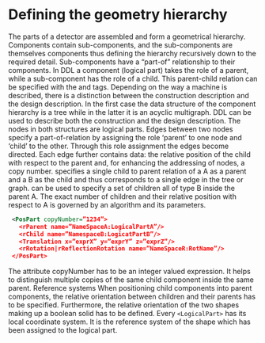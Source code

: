 # Defining the geometry hierarchy
The parts of a detector are assembled and form a geometrical hierarchy. Components contain sub-components, and the sub-components are themselves components thus defining the hierarchy recursively down to the required detail. Sub-components have a “part-of” relationship to their components. In DDL a component (logical part) takes the role of a parent, while a sub-component has the role of a child. This parent-child relation can be specified with the <PosPart> and <Algorithm> tags.
Depending on the way a machine is described, there is a distinction between the construction description and the design description. In the first case the data structure of the component hierarchy is a tree while in the latter it is an acyclic multigraph. DDL can be used to describe both the construction and the design description. The nodes in both structures are logical parts. Edges between two nodes specify a part-of-relation by assigning the role ‘parent’ to one node and ‘child’ to the other. Through this role assignment the edges become directed. Each edge further contains data: the relative position of the child with respect to the parent and, for enhancing the addressing of nodes, a copy number. <PosPart> specifies a single child to parent relation of a <LogicalPart> A as a parent and a <LogicalPart> B as the child and thus corresponds to a single edge in the tree or graph. <Algorithm> can be used to specify a set of children all  of type B inside the parent A. The exact number of children and their relative position with respect to A is governed by an algorithm and its parameters.

 ```xml
  <PosPart copyNumber=”1234”>
    <rParent name=”NameSpaceA:LogicalPartA”/>
    <rChild name=”NamespaceB:LogicatPartB”/>
    <Translation x=”exprX” y=”exprY” z=”exprZ”/>
    <rRotation|rReflectionRotation name=”NameSpaceR:RotName”/>
  </PosPart>
```
  
The attribute copyNumber has to be an integer valued expression. It helps to distinguish multiple copies of the same child component inside the same parent.
Reference systems
When positioning child components into parent components, the relative orientation between children and their parents has to be specified. Furthermore, the relative orientation of the two shapes making up a boolean solid has to be defined.
Every ```<LogicalPart>``` has its local coordinate system. It is the reference system of the shape which has been assigned to the logical part.
